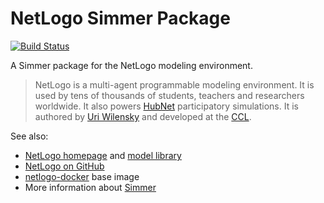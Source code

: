 NetLogo Simmer Package
======================

[![Build Status](https://travis-ci.org/similitude/netlogo-sample-simmer.svg?branch=master)](https://travis-ci.org/similitude/netlogo-sample-simmer)

A Simmer package for the NetLogo modeling environment.

> NetLogo is a multi-agent programmable modeling environment. It is used by
> tens of thousands of students, teachers and researchers worldwide. It also
> powers [HubNet](http://ccl.northwestern.edu/netlogo/hubnet.html) participatory
> simulations. It is authored by [Uri Wilensky](http://ccl.northwestern.edu/uri/)
> and developed at the [CCL](http://ccl.northwestern.edu/).

See also:

* [NetLogo homepage](https://ccl.northwestern.edu/netlogo/) and [model library](https://ccl.northwestern.edu/netlogo/models/index.cgi)
* [NetLogo on GitHub](https://github.com/NetLogo/NetLogo)
* [netlogo-docker](https://github.com/similitude/netlogo-docker) base image
* More information about [Simmer](https://www.runsimmer.com/)
